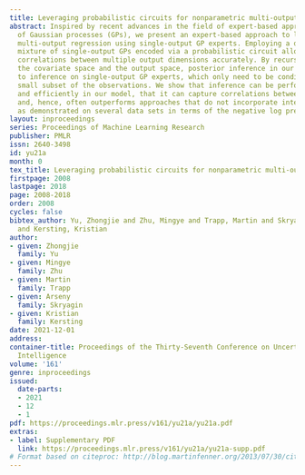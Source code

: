 ```yaml
---
title: Leveraging probabilistic circuits for nonparametric multi-output regression
abstract: Inspired by recent advances in the field of expert-based approximations
  of Gaussian processes (GPs), we present an expert-based approach to large-scale
  multi-output regression using single-output GP experts. Employing a deeply structured
  mixture of single-output GPs encoded via a probabilistic circuit allows us to capture
  correlations between multiple output dimensions accurately. By recursively partitioning
  the covariate space and the output space, posterior inference in our model reduces
  to inference on single-output GP experts, which only need to be conditioned on a
  small subset of the observations. We show that inference can be performed exactly
  and efficiently in our model, that it can capture correlations between output dimensions
  and, hence, often outperforms approaches that do not incorporate inter-output correlations,
  as demonstrated on several data sets in terms of the negative log predictive density.
layout: inproceedings
series: Proceedings of Machine Learning Research
publisher: PMLR
issn: 2640-3498
id: yu21a
month: 0
tex_title: Leveraging probabilistic circuits for nonparametric multi-output regression
firstpage: 2008
lastpage: 2018
page: 2008-2018
order: 2008
cycles: false
bibtex_author: Yu, Zhongjie and Zhu, Mingye and Trapp, Martin and Skryagin, Arseny
  and Kersting, Kristian
author:
- given: Zhongjie
  family: Yu
- given: Mingye
  family: Zhu
- given: Martin
  family: Trapp
- given: Arseny
  family: Skryagin
- given: Kristian
  family: Kersting
date: 2021-12-01
address:
container-title: Proceedings of the Thirty-Seventh Conference on Uncertainty in Artificial
  Intelligence
volume: '161'
genre: inproceedings
issued:
  date-parts:
  - 2021
  - 12
  - 1
pdf: https://proceedings.mlr.press/v161/yu21a/yu21a.pdf
extras:
- label: Supplementary PDF
  link: https://proceedings.mlr.press/v161/yu21a/yu21a-supp.pdf
# Format based on citeproc: http://blog.martinfenner.org/2013/07/30/citeproc-yaml-for-bibliographies/
---
```

